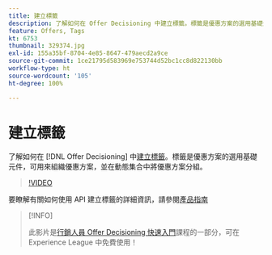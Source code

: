 ```yaml
---
title: 建立標籤
description: 了解如何在 Offer Decisioning 中建立標籤。標籤是優惠方案的選用基礎元件。
feature: Offers, Tags
kt: 6753
thumbnail: 329374.jpg
exl-id: 155a35bf-8704-4e85-8647-479aecd2a9ce
source-git-commit: 1ce21795d583969e753744d52bc1cc8d822130bb
workflow-type: ht
source-wordcount: '105'
ht-degree: 100%

---
```


# 建立標籤

了解如何在 [!DNL Offer Decisioning] 中[建立標籤](https://experienceleague.adobe.com/docs/journey-optimizer/using/offer-decisioniong/create-components/creating-tags.html?lang=zh-Hant)。標籤是優惠方案的選用基礎元件，可用來組織優惠方案，並在動態集合中將優惠方案分組。

>[!VIDEO](https://video.tv.adobe.com/v/329374?quality=12&learn=on)

要瞭解有關如何使用 API 建立標籤的詳細資訊，請參閱[產品指南](https://experienceleague.adobe.com/docs/journey-optimizer/using/offer-decisioniong/api-reference/offers-api/tags/create.html?lang=zh-Hant)

>[!INFO]
>
> 此影片是[行銷人員 Offer Decisioning 快速入門](https://experienceleague.adobe.com/?recommended=ExperiencePlatform-U-1-2020.1.offerdecisioning?lang=zh-Hant)課程的一部分，可在 Experience League 中免費使用！

